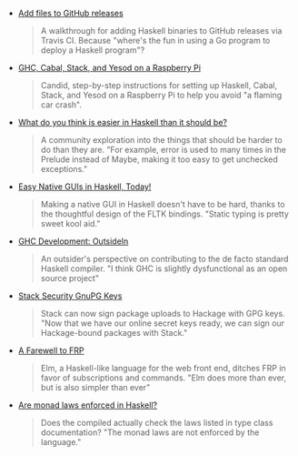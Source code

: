 <!-- 2016-05-12 -->

-   [Add files to GitHub releases](http://taylor.fausak.me/2016/05/09/add-files-to-github-releases/)

    > A walkthrough for adding Haskell binaries to GitHub releases via Travis CI. Because "where's the fun in using a Go program to deploy a Haskell program"?

-   [GHC, Cabal, Stack, and Yesod on a Raspberry Pi](https://github.com/blitzcode/hue-dashboard/blob/164729ef0d28e749ccbfd135f0e3ea5ced8ca8f1/README.md#raspberry-pi)

    > Candid, step-by-step instructions for setting up Haskell, Cabal, Stack, and Yesod on a Raspberry Pi to help you avoid "a flaming car crash".

-   [What do you think is easier in Haskell than it should be?](https://np.reddit.com/r/haskell/comments/4ifwjn/what_do_you_think_is_easier_in_haskell_than_it/)

    > A community exploration into the things that should be harder to do than they are. "For example, error is used to many times in the Prelude instead of Maybe, making it too easy to get unchecked exceptions."

-   [Easy Native GUIs in Haskell, Today!](https://www.youtube.com/watch?v=5hoQLovZBxQ)

    > Making a native GUI in Haskell doesn't have to be hard, thanks to the thoughtful design of the FLTK bindings. "Static typing is pretty sweet kool aid."

-   [GHC Development: OutsideIn](https://www.arcadianvisions.com/blog/2016/ghc-contributing.html)

    > An outsider's perspective on contributing to the de facto standard Haskell compiler. "I think GHC is slightly dysfunctional as an open source project"

-   [Stack Security GnuPG Keys](https://www.fpcomplete.com/blog/2016/05/stack-security-gnupg-keys)

    > Stack can now sign package uploads to Hackage with GPG keys. "Now that we have our online secret keys ready, we can sign our Hackage-bound packages with Stack."

-   [A Farewell to FRP](http://elm-lang.org/blog/farewell-to-frp)

    > Elm, a Haskell-like language for the web front end, ditches FRP in favor of subscriptions and commands. "Elm does more than ever, but is also simpler than ever"

-   [Are monad laws enforced in Haskell?](https://stackoverflow.com/questions/37124471/are-monad-laws-enforced-in-haskell)

    > Does the compiled actually check the laws listed in type class documentation? "The monad laws are not enforced by the language."
